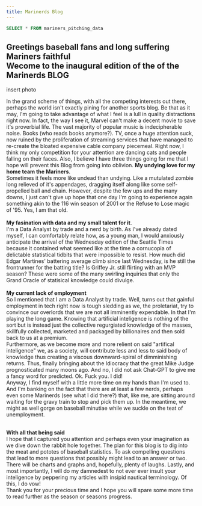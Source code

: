 ```yaml
---
title: Marinerds Blog
---
```


```sql get_mariners_staff_data
SELECT * FROM mariners_pitching_data
```
## Greetings baseball fans and long suffering Mariners faithful<br>Wecome to the inaugural edition of the of the Marinerds BLOG<br>

insert photo

In the grand scheme of things, with all the competing interests out there, perhaps the world isn't exactly pining for another sports blog.
Be that as it may, I'm going to take advantage of what I feel is a lull in quality distractions right now. In fact, the way I see it, 
Marvel can't make a decent movie to save it's proverbial life. The vast majority of popular music is indecipherable noise. 
Books (who reads books anymore?). TV, once a huge attention suck, now ruined by the proliferation of streaming services that have managed to 
re-create the bloated expensive cable company piecemeal. Right now, I think my only competition for your attention are dancing cats
and people falling on their faces. Also, I believe I have three things going for me that I hope will prevent this Blog from going into oblivion.
<b>My undying love for my home team the Mariners</b>.
<br>Sometimes it feels more like undead than undying.  Like a mutulated zombie long relieved of it's appendages, dragging itself along like 
some self-propelled ball and chain. However, despite the few ups and the many downs, I just can't give up hope that one day I'm going to 
experience again something akin to the 116 win season of 2001 or the Refuse to Lose magic of '95. Yes, I am that old.<br><br> 
<b>My fasination with data and my small talent for it</b>.<br>
I'm a Data Analyst by trade and a nerd by birth. As I've already dated myself, I can comfortably relate how, as a young man, I would
anxiously anticipate the arrival of the Wednesday edition of the Seattle Times because it contained what seemed like at the time a 
cornucopia of delictable statistical tidbits that were impossible to resist.  How much did Edgar Martines' battering average climb 
since last Wednesday, is he still the frontrunner for the batting title? Is Griffey Jr. still flirting with an MVP season?  These were
some of the many swirling inquiries that only the Grand Oracle of statisical knowledge could divulge.<br><br>
<b>My current lack of employment</b><br>
So I mentioned that I am a Data Analyst by trade. Well, turns out that gainful employment in tech right now is tough sledding as we, the proletariat,
try to convince our overlords that we are not all imminently expendable. In that I'm playing the long game. Knowing that artificial inteligence
is nothing of the sort but is instead just the collective regurgiated knowledge of the masses, 
skillfully collected, marketed and packaged by billionaires and then sold back to us at a premium.<br> 
Furthermore, as we become more and more relient on said "artifical inteligence" we, as a society, will contribute less and less to said body 
of knowledge thus creating a viscous downward-spiral of dimminishing returns. Thus, finally bringing about the Idiocracy that the great Mike Judge
prognosticated many moons ago.  And no, I did not ask Chat-GPT to give me a fancy word for predicted. Ok. Fuck you. I did!<br>
Anyway, I find myself with a little more time on my hands than I'm used to. And I'm banking on the fact that there are at least a few
nerds, perhaps even some Marinerds (see what I did there?) that, like me, are sitting around waiting for the gravy train to stop and pick them up. 
In the meantime, we might as well gorge on baseball minutiae while we suckle on the teat of unemployment.<br><br>

<b>With all that being said</b><br>
I hope that I captured you attention and perhaps even your imagination as we dive down the rabbit hole together. The plan for this blog is to
dig into the meat and pototes of baseball statistics. To ask compelling questions that lead to more questions that possibly might lead to 
an answer or two.  There will be charts and graphs and, hopefully, plenty of laughs. 
Lastly, and most importantly, I will do my damnedest to not ever ever insult your inteligence by 
peppering my articles with insipid nautical terminology. Of this, I do vow!<br>
Thank you for your precious time and I hope you will spare some more time to read further as the season or seasons progress.